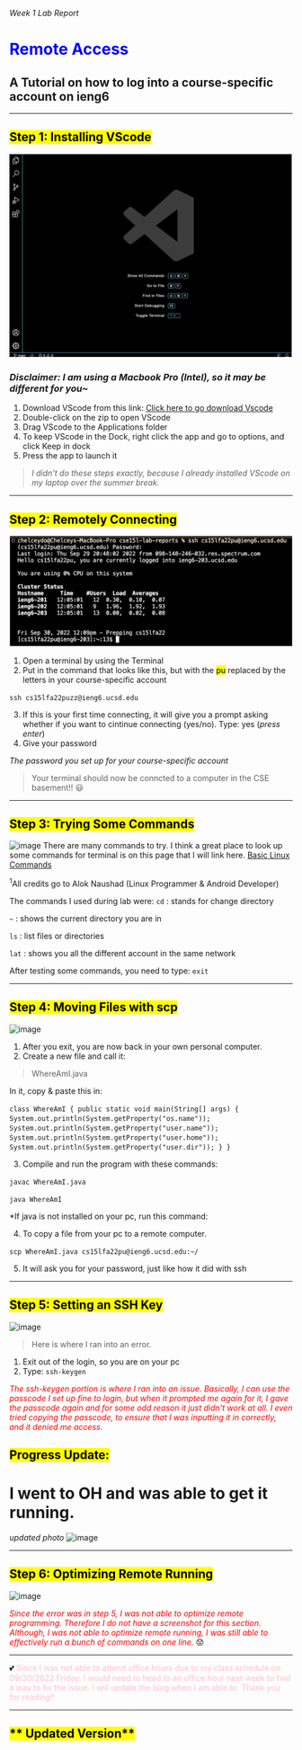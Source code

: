 *Week 1 Lab Report*
# <span style="color:blue">**Remote Access**</span>
## **A Tutorial on how to log into a course-specific account on ieng6**

***

## <mark >**Step 1: Installing VScode**</mark> 
![image](vscodeStartup.png)
### *Disclaimer: I am using a Macbook Pro (Intel), so it may be different for you~* ###

1. Download VScode from this link:
[Click here to go download Vscode](https://code.visualstudio.com/download)
2. Double-click on the zip to open VScode
3. Drag VScode to the Applications folder
4. To keep VScode in the Dock, right click the app and go to options, and click Keep in dock
5. Press the app to launch it

> *I didn't do these steps exactly, because I already installed VScode on my laptop over the summer break.* 

***
## <mark>**Step 2: Remotely Connecting**</mark>
![image](remotelyConnecting.png)

1. Open a terminal by using the Terminal 
2. Put in the command that looks like this, but with the <mark >pu</mark> replaced by the letters in your course-specific account

```ssh cs15lfa22puzz@ieng6.ucsd.edu```

3. If this is your first time connecting, it will give you a prompt asking whether if you want to cintinue connecting (yes/no). Type: yes (*press enter*)
4. Give your password

*The password you set up for your course-specific account*

> Your terminal should now be conncted to a computer in the CSE basement!! 😃

***
## <mark>**Step 3: Trying Some Commands**</mark>
![image](tryingsomeCommands.png)
There are many commands to try. I think a great place to look up some commands for terminal is on this page that I will link here. 
[Basic Linux Commands](https://maker.pro/linux/tutorial/basic-linux-commands-for-beginners)

<sup>1</sup>All credits go to Alok Naushad (Linux Programmer & Android Developer) 

The commands I used during lab were:
`cd` 
: stands for change directory

`~`
: shows the current directory you are in

`ls`
: list files or directories

`lat`
: shows you all the different account in the same network

After testing some commands, you need to type: `exit`
***
## <mark>**Step 4: Moving Files with scp**</mark>
![image](movingfileswithSCP.png)

1. After you exit, you are now back in your own personal computer. 
2. Create a new file and call it: 
> WhereAmI.java

In it, copy & paste this in:

`
class WhereAmI {
  public static void main(String[] args) {
    System.out.println(System.getProperty("os.name"));
    System.out.println(System.getProperty("user.name"));
    System.out.println(System.getProperty("user.home"));
    System.out.println(System.getProperty("user.dir"));
  }
}
`

3. Compile and run the program with these commands:

`javac WhereAmI.java`

`java WhereAmI`

*If java is not installed on your pc, run this command:

4. To copy a file from your pc to a remote computer. 

`scp WhereAmI.java cs15lfa22pu@ieng6.ucsd.edu:~/
`

5. It will ask you for your password, just like how it did with ssh 


***
## <mark>**Step 5: Setting an SSH Key** </mark>
![image](settinganSSHkey.png)

> Here is where I ran into an error. 

1. Exit out of the login, so you are on your pc
2. Type: `ssh-keygen`

<span style="color:red"> *The ssh-keygen portion is where I ran into an issue. Basically, I can use the passcode I set up fine to login, but when it prompted me again for it, I gave the passcode again and for some odd reason it just didn't work at all. I even tried copying the passcode, to ensure that I was inputting it in correctly, and it denied me access.*</span>

## <mark>**Progress Update:** </mark> 
# I went to OH and was able to get it running. 
*updated photo*
![image](optimizeremoteRunning2.png)

***
## <mark>**Step 6: Optimizing Remote Running**</mark>
![image](optimizeremoteRunning.png)

<span style="color:red"> *Since the error was in step 5, I was not able to optimize remote programming. Therefore I do not have a screenshot for this section. Although, I was not able to optimize remote running, I was still able to effectively run a bunch of commands on one line.*</span> 😟

***
💕<span style="color:pink"> Since I was not able to attend office hours due to my class schedule on 09/30/2022 Friday. I would need to head to an office hour next week to find a way to fix the issue. I will update the blog when I am able to. Thank you for reading!!</span>

***
## <mark>** Updated Version**</mark>


